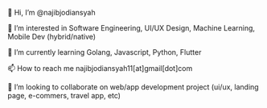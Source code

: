  👋 Hi, I’m @najibjodiansyah
 
 👀 I’m interested in Software Engineering, UI/UX Design, Machine Learning, Mobile Dev (hybrid/native)
 
 🌱 I’m currently learning Golang, Javascript, Python, Flutter
 
 📫 How to reach me najibjodiansyah11[at]gmail[dot]com
 
 💞️ I’m looking to collaborate on web/app development project (ui/ux, landing page, e-commers, travel app, etc)
<!---
najibjodiansyah/najibjodiansyah is a ✨ special ✨ repository because its `README.md` (this file) appears on your GitHub profile.
You can click the Preview link to take a look at your changes.
--->
